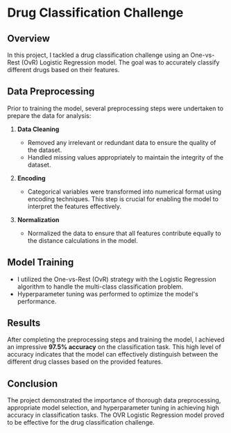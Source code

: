 # Drug Classification Challenge

## Overview
In this project, I tackled a drug classification challenge using an One-vs-Rest (OvR) Logistic Regression model. The goal was to accurately classify different drugs based on their features.

## Data Preprocessing
Prior to training the model, several preprocessing steps were undertaken to prepare the data for analysis:

1. **Data Cleaning**
   - Removed any irrelevant or redundant data to ensure the quality of the dataset.
   - Handled missing values appropriately to maintain the integrity of the dataset.

2. **Encoding**
   - Categorical variables were transformed into numerical format using encoding techniques. This step is crucial for enabling the model to interpret the features effectively.

3. **Normalization**
   - Normalized the data to ensure that all features contribute equally to the distance calculations in the model.

## Model Training
- I utilized the One-vs-Rest (OvR) strategy with the Logistic Regression algorithm to handle the multi-class classification problem. 
- Hyperparameter tuning was performed to optimize the model's performance.

## Results
After completing the preprocessing steps and training the model, I achieved an impressive **97.5% accuracy** on the classification task. This high level of accuracy indicates that the model can effectively distinguish between the different drug classes based on the provided features.

## Conclusion
The project demonstrated the importance of thorough data preprocessing, appropriate model selection, and hyperparameter tuning in achieving high accuracy in classification tasks. The OVR Logistic Regression model proved to be effective for the drug classification challenge.
